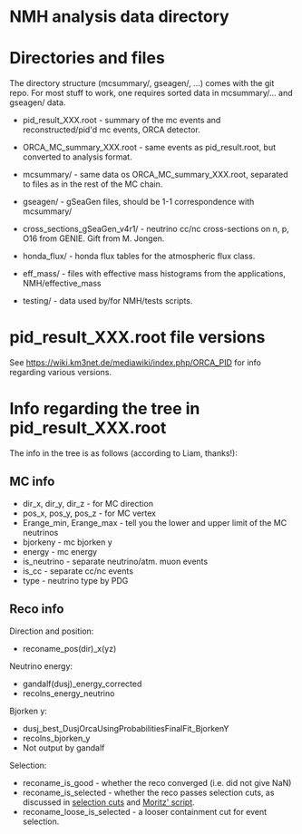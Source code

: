 NMH analysis data directory
===========================


Directories and files
=====================

The directory structure (mcsummary/, gseagen/, ...) comes with the git repo. For most stuff to
work, one requires sorted data in mcsummary/... and gseagen/ data.

* pid_result_XXX.root          - summary of the mc events and reconstructed/pid'd mc events, ORCA detector.

* ORCA_MC_summary_XXX.root     - same events as pid_result.root, but converted to analysis format.

* mcsummary/                   - same data os ORCA_MC_summary_XXX.root, separated to files as in the rest of the MC chain.

* gseagen/                    - gSeaGen files, should be 1-1 correspondence with mcsummary/

* cross_sections_gSeaGen_v4r1/ - neutrino cc/nc cross-sections on n, p, O16 from GENIE. Gift from M. Jongen. 

* honda_flux/                  - honda flux tables for the atmospheric flux class.

* eff_mass/                    - files with effective mass histograms from the applications, NMH/effective_mass

* testing/                     - data used by/for NMH/tests scripts.

pid_result_XXX.root file versions
=================================

See https://wiki.km3net.de/mediawiki/index.php/ORCA_PID for info regarding various versions.

Info regarding the tree in pid_result_XXX.root
==============================================

The info in the tree is as follows (according to Liam, thanks!):

MC info
--------
* dir_x, dir_y, dir_z     -  for MC direction
* pos_x, pos_y, pos_z     -  for MC vertex
* Erange_min, Erange_max  -  tell you the lower and upper limit of the MC neutrinos
* bjorkeny                - mc bjorken y
* energy                  - mc energy
* is_neutrino             - separate neutrino/atm. muon events
* is_cc                   - separate cc/nc events
* type                    - neutrino type by PDG

Reco info
----------
Direction and position:
* reconame_pos(dir)_x(yz)

Neutrino energy:
* gandalf(dusj)_energy_corrected
* recolns_energy_neutrino

Bjorken y:
* dusj_best_DusjOrcaUsingProbabilitiesFinalFit_BjorkenY
* recolns_bjorken_y
* Not output by gandalf

Selection:
* reconame_is_good     - whether the reco converged (i.e. did not give NaN)
* reconame_is_selected - whether the reco passes selection cuts, as discussed in [selection cuts](https://wiki.km3net.de/mediawiki/index.php/Simulations/ORCA_productions#Default_Event_Selection_Cuts) and [Moritz' script](http://git.km3net.de/moritz/beluga/blob/master/beluga/cut_sets.py).
* reconame_loose_is_selected - a looser containment cut for event selection.